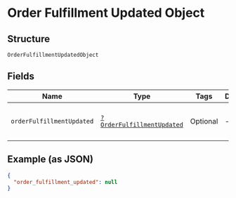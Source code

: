 
# Order Fulfillment Updated Object

## Structure

`OrderFulfillmentUpdatedObject`

## Fields

| Name | Type | Tags | Description | Getter | Setter |
|  --- | --- | --- | --- | --- | --- |
| `orderFulfillmentUpdated` | [`?OrderFulfillmentUpdated`](../../doc/models/order-fulfillment-updated.md) | Optional | - | getOrderFulfillmentUpdated(): ?OrderFulfillmentUpdated | setOrderFulfillmentUpdated(?OrderFulfillmentUpdated orderFulfillmentUpdated): void |

## Example (as JSON)

```json
{
  "order_fulfillment_updated": null
}
```

